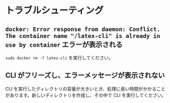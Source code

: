 # トラブルシューティング

## `docker: Error response from daemon: Conflict. The container name "/latex-cli" is already in use by container` エラーが表示される

`sudo docker rm -f latex-cli` を実行してください。

## CLI がフリーズし、エラーメッセージが表示されない

CLI を実行したディレクトリの容量が大きいとき、処理に長い時間がかかることがあります。新しいディレクトリを作成し、その中で CLI を実行してください。
